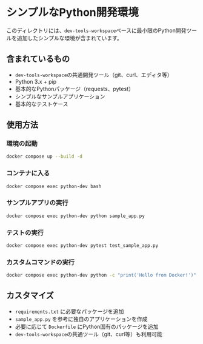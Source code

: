 # シンプルなPython開発環境

このディレクトリには、`dev-tools-workspace`ベースに最小限のPython開発ツールを追加したシンプルな環境が含まれています。

## 含まれているもの

- `dev-tools-workspace`の共通開発ツール（git、curl、エディタ等）
- Python 3.x + pip
- 基本的なPythonパッケージ（requests、pytest）
- シンプルなサンプルアプリケーション
- 基本的なテストケース

## 使用方法

### 環境の起動

```bash
docker compose up --build -d
```

### コンテナに入る

```bash
docker compose exec python-dev bash
```

### サンプルアプリの実行

```bash
docker compose exec python-dev python sample_app.py
```

### テストの実行

```bash
docker compose exec python-dev pytest test_sample_app.py
```

### カスタムコマンドの実行

```bash
docker compose exec python-dev python -c "print('Hello from Docker!')"
```

## カスタマイズ

- `requirements.txt` に必要なパッケージを追加
- `sample_app.py` を参考に独自のアプリケーションを作成
- 必要に応じて `Dockerfile` にPython固有のパッケージを追加
- `dev-tools-workspace`の共通ツール（git、curl等）も利用可能
